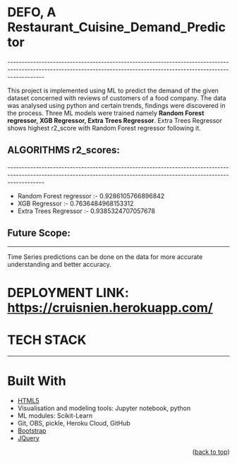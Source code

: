<h1><b>DEFO</b>, A Restaurant_Cuisine_Demand_Predictor </h1>
-------------------------------------------------------------------------------------------------------------------------------------------------------------------------

This project is implemented using ML to predict the demand of the given dataset concerned with reviews of customers of a food company. The data was analysed using python and certain trends, findings were discovered in the process. Three ML models were trained namely <b>Random Forest regressor, XGB Regressor, Extra Trees Regressor</b>. Extra Trees Regressor shows highest r2_score with Random Forest regressor following it.

<h2>ALGORITHMS r2_scores: </h2>
-------------------------------------------------------------------------------------------------------------------------------------------------------------------------
<ul>
  <li> Random Forest regressor :- 0.9286105766896842 </li>
<li>  XGB Regressor :- 0.7636484968153312 </li>
  <li> Extra Trees Regressor :- 0.9385324707057678 </li>
 </ul>

## Future Scope:
-------------------------------------------------------------------------------------------------------------------------------------------------------------------------
Time Series predictions can be done on the data for more accurate understanding and better accuracy.

# DEPLOYMENT LINK: https://cruisnien.herokuapp.com/
# TECH STACK
-------------------------------------------------------------------------------------------------------------------------------------------------------------------------

# Built With 

* [HTML5](gtml.com)
* Visualisation and modeling tools: Jupyter notebook, python
* ML modules: Scikit-Learn
* Git, OBS, pickle, Heroku Cloud, GitHub
* [Bootstrap](https://getbootstrap.com)
* [JQuery](https://jquery.com)

<p align="right">(<a href="#top">back to top</a>)</p>
